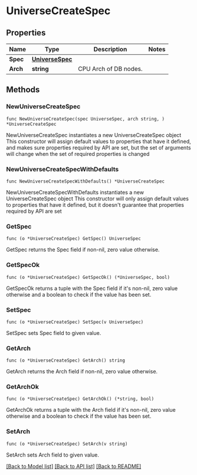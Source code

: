 # UniverseCreateSpec

## Properties

Name | Type | Description | Notes
------------ | ------------- | ------------- | -------------
**Spec** | [**UniverseSpec**](UniverseSpec.md) |  | 
**Arch** | **string** | CPU Arch of DB nodes. | 

## Methods

### NewUniverseCreateSpec

`func NewUniverseCreateSpec(spec UniverseSpec, arch string, ) *UniverseCreateSpec`

NewUniverseCreateSpec instantiates a new UniverseCreateSpec object
This constructor will assign default values to properties that have it defined,
and makes sure properties required by API are set, but the set of arguments
will change when the set of required properties is changed

### NewUniverseCreateSpecWithDefaults

`func NewUniverseCreateSpecWithDefaults() *UniverseCreateSpec`

NewUniverseCreateSpecWithDefaults instantiates a new UniverseCreateSpec object
This constructor will only assign default values to properties that have it defined,
but it doesn't guarantee that properties required by API are set

### GetSpec

`func (o *UniverseCreateSpec) GetSpec() UniverseSpec`

GetSpec returns the Spec field if non-nil, zero value otherwise.

### GetSpecOk

`func (o *UniverseCreateSpec) GetSpecOk() (*UniverseSpec, bool)`

GetSpecOk returns a tuple with the Spec field if it's non-nil, zero value otherwise
and a boolean to check if the value has been set.

### SetSpec

`func (o *UniverseCreateSpec) SetSpec(v UniverseSpec)`

SetSpec sets Spec field to given value.


### GetArch

`func (o *UniverseCreateSpec) GetArch() string`

GetArch returns the Arch field if non-nil, zero value otherwise.

### GetArchOk

`func (o *UniverseCreateSpec) GetArchOk() (*string, bool)`

GetArchOk returns a tuple with the Arch field if it's non-nil, zero value otherwise
and a boolean to check if the value has been set.

### SetArch

`func (o *UniverseCreateSpec) SetArch(v string)`

SetArch sets Arch field to given value.



[[Back to Model list]](../README.md#documentation-for-models) [[Back to API list]](../README.md#documentation-for-api-endpoints) [[Back to README]](../README.md)


